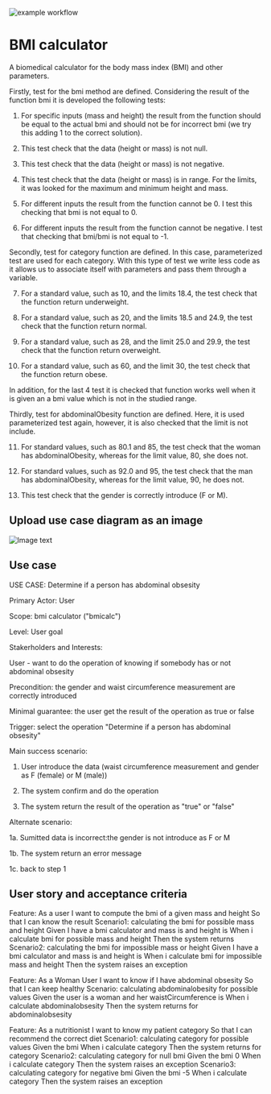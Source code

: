 ![example workflow](https://github.com/jmhorcas/bmicalc/actions/workflows/maven.yml/badge.svg)

# BMI calculator
A biomedical calculator for the body mass index (BMI) and other parameters.

Firstly, test for the bmi method are defined. Considering the result of the function bmi it is developed the following tests:

1.	For specific inputs (mass and height) the result from the function should be equal to the actual bmi 
	and should not be for incorrect bmi (we try this adding 1 to the correct solution).
	
2.	This test check that the data (height or mass) is not null.

3.	This test check that the data (height or mass) is not negative.

4.	This test check that the data (height or mass) is in range. For the limits, it was looked for the maximum and minimum height and mass. 

5.	For different inputs the result from the function cannot be 0. I test this checking that bmi is not equal to 0.

6.	For different inputs the result from the function cannot be negative. I test that checking that bmi/bmi
	is not equal to -1. 

Secondly, test for category function are defined. In this case, parameterized test are used for each category.
With this type of test we write less code as it allows us to associate itself with parameters and pass them through a variable.

7.	For a standard value, such as 10, and the limits 18.4, the test check that the function return underweight.

8.	For a standard value, such as 20, and the limits 18.5 and 24.9, the test check that the function return normal. 

9.	For a standard value, such as 28, and the limit 25.0 and 29.9, the test check that the function return overweight.

10.	For a standard value, such as 60, and the limit 30, the test check that the function return obese. 
  
In addition, for the last 4 test it is checked that function works well when it is given an a bmi value 
which is not in the studied range.

Thirdly, test for abdominalObesity function are defined. Here, it is used parameterized test again, however, it is also checked 
that the limit is not include.

11. For standard values, such as 80.1 and 85, the test check that the woman has abdominalObesity, whereas for the limit value, 80, she does not.

12. For standard values, such as 92.0 and 95, the test check that the man has abdominalObesity, whereas for the limit value, 90, he does not.

13. This test check that the gender is correctly introduce (F or M).

## Upload use case diagram as an image

![Image text](/doc/casodeuso.jpg)

## Use case

USE CASE: Determine if a person has abdominal obsesity

Primary Actor: User

Scope: bmi calculator ("bmicalc")

Level: User goal

Stakerholders and Interests:

User - want to do the operation of knowing if somebody has or not abdominal obsesity

Precondition: the gender and waist circumference measurement are correctly introduced

Minimal guarantee: the user get the result of the operation as true or false

Trigger: select the operation "Determine if a person has abdominal obsesity"

Main success scenario:

1. User introduce the data (waist circumference measurement and gender as F (female) or M (male))
	 
2. The system confirm and do the operation
	
3. The system return the result of the operation as "true" or "false"
	
Alternate scenario:

1a. Sumitted data is incorrect:the gender is not introduce as F or M
	
1b. The system return an error message
	
1c. back to step 1

## User story and acceptance criteria

Feature: 
	As a user
	I want to compute the bmi of a given mass and height 
	So that I can know the result
Scenario1: calculating the bmi for possible mass and height
	Given I have a bmi calculator
	  and mass is <m>
	  and height is <h>
	When i calculate bmi for possible mass and height
	Then the system returns <value>
Scenario2: calculating the bmi for impossible mass or height
	Given I have a bmi calculator
	  and mass is <m>
	  and height is <h>
	When i calculate bmi for impossible mass and height
	Then the system raises an exception


Feature: 
	As a Woman User
	I want to know if I have abdominal obsesity
	So that I can keep healthy
Scenario: calculating abdominalobesity for possible values
	Given the user is a woman 
	  and her waistCircumference is <n>
	When i calculate abdominalobsesity
	Then the system returns for abdominalobsesity <value>

Feature:
	As a nutritionist
	I want to know my patient category
	So that I can recommend the correct diet
Scenario1: calculating category for possible values
	Given the bmi <n>
	When i calculate category
	Then the system returns for category <value>
Scenario2: calculating category for null bmi
	Given the bmi 0
	When i calculate category
	Then the system raises an exception
Scenario3: calculating category for negative bmi
	Given the bmi -5
	When i calculate category
	Then the system raises an exception

